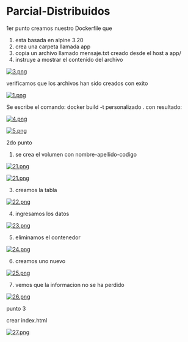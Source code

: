 # Parcial-Distribuidos
1er punto
creamos nuestro Dockerfile que
1. esta basada en alpine 3.20
2. crea una carpeta llamada app
3. copia un archivo llamado mensaje.txt creado desde el host a app/
4. instruye a mostrar el contenido del archivo
   
[![3.png](https://i.postimg.cc/rsmp08V4/3.png)](https://postimg.cc/WFBVxcJp)

verificamos que los archivos han sido creados con exito

[![1.png](https://i.postimg.cc/BZL96Lsg/1.png)](https://postimg.cc/F14nCKYd)

Se escribe el comando: docker build -t personalizado .
con resultado:

[![4.png](https://i.postimg.cc/ZqHZr1Dx/4.png)](https://postimg.cc/t1sLbmbs)



[![5.png](https://i.postimg.cc/GhDCMB52/5.png)](https://postimg.cc/bsqWrv8c)



2do punto
1. se crea el volumen con nombre-apellido-codigo

[![21.png](https://i.postimg.cc/7YjgkR99/21.png)](https://postimg.cc/bsHG03KS)


[![21.png](https://i.postimg.cc/QdpWrdHN/21.png)](https://postimg.cc/k2g5Q9QL)


3. creamos la tabla

[![22.png](https://i.postimg.cc/zvgnMmM9/22.png)](https://postimg.cc/YLtGGPt3)

4. ingresamos los datos

[![23.png](https://i.postimg.cc/PrbD8Mkz/23.png)](https://postimg.cc/kB4G0KGB)

5. eliminamos el contenedor

[![24.png](https://i.postimg.cc/NjSQsWPN/24.png)](https://postimg.cc/rD1BgYTW)

6. creamos uno nuevo

[![25.png](https://i.postimg.cc/VvKc3TCW/25.png)](https://postimg.cc/q66YK1QN)


7. vemos que la informacion no se ha perdido

[![26.png](https://i.postimg.cc/GtVX8xw1/26.png)](https://postimg.cc/kRNQL8gj)



punto 3

crear index.html

[![27.png](https://i.postimg.cc/4yk5XNzJ/27.png)](https://postimg.cc/KkfLNbqV)





